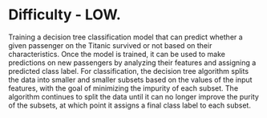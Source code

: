 # Difficulty - LOW.
Training a decision tree classification model that can predict whether a given passenger on the Titanic survived or not based on their characteristics. Once the model is trained, it can be used to make predictions on new passengers by analyzing their features and assigning a predicted class label. For classification, the decision tree algorithm splits the data into smaller and smaller subsets based on the values of the input features, with the goal of minimizing the impurity of each subset. The algorithm continues to split the data until it can no longer improve the purity of the subsets, at which point it assigns a final class label to each subset.

